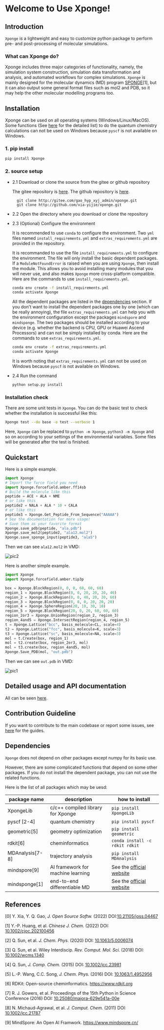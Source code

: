 # Welcome to Use Xponge!

## Introduction

``Xponge`` is a lightweight and easy to customize python package to perform pre- and post-processing of molecular simulations.

### What can Xponge do?

Xponge includes three major categories of functionality, namely, the simulation system construction, simulation data transformation and analysis, and automated workflows for complex simulations. ``Xponge`` is mainly designed for the molecular dynamics (MD) program [SPONGE](https://onlinelibrary.wiley.com/doi/epdf/10.1002/cjoc.202100456)[1], but it can also output some general format files such as mol2 and PDB, so it may help the other molecular modelling programs too.

## Installation

Xponge can be used on all operating systems (Windows/Linux/MacOS). Some functions (See [here](https://spongemm.cn/xponge_doc/dependency.html#unavalable-functions-on-windows) for the detailed list) to do the quantum chemistry calculations can not be used on Windows because `pyscf` is not available on Windows.

### 1. pip install

```bash
pip install Xponge
```

### 2. source setup

- 2.1 Download or clone the source from the gitee or github repository

    The gitee repository is [here](https://gitee.com/gao_hyp_xyj_admin/xponge).
    The github repository is [here](https://github.com/xia-yijie/xponge).

        git clone http://gitee.com/gao_hyp_xyj_admin/xponge.git
        git clone http://github.com/xia-yijie/xponge.git

- 2.2 Open the directory where you download or clone the repository

- 2.3 (Optional) Configure the environment

    It is recommended to use `conda` to configure the environment. Two `yml` files named `install_requirements.yml` and `extras_requirements.yml` are provided in the repository.

    It is recommanded to use the file `install_requirements.yml` to configure the environment. The file will only install the basic dependent packages. If a `ModuleNotFoundError` is raised when you are using `Xponge`, then install the module. This allows you to avoid installing many modules that you will never use, and also makes `Xponge` more cross-platform compatible. Here are the commands to use `install_requirements.yml`.

    ```bash
    conda env create -f install_requirements.yml
    conda activate Xponge
    ```

    All the dependent packages are listed in the [dependencies](#dependencies) section. If you don't want to install the dependent packages one by one (which can be really annoying), the file `extras_requirements.yml` can help you with the environment configuration except the packages `mindspore` and `mindsponge`. The two packages should be installed according to your device (e.g. whether the backend is CPU, GPU or Huawei Ascend Processors) and can not be simply installed by conda. Here are the commands to use `extras_requirements.yml`.

    ```bash
    conda env create -f extras_requirements.yml
    conda activate Xponge
    ```

     It is worth noting that `extras_requirements.yml` can not be used on Windows because `pyscf` is not available on Windows.

- 2.4 Run the command

    ```bash
    python setup.py install
    ```

### Installation check

There are some unit tests in ``Xponge``. You can do the basic test to check whether the installation is successful like this:

```bash
Xponge test --do base -o test --verbose 1
```

Here, ``Xponge`` can be replaced to ``python -m Xponge``, ``python3 -m Xponge`` and so on according to your settings of the environmental variables. Some files will be generated after the test is finished.

## Quickstart

Here is a simple example.

```python
import Xponge
# Import the force field you need
import Xponge.forcefield.amber.ff14sb
# Build the molecule like this
peptide = ACE + ALA + NME
# or like this
peptide2 = NALA + ALA * 10 + CALA
# or like this
peptide3 = Xponge.Get_Peptide_From_Sequence("AAAAA")
# See the documentation for more usage!
# Save them as your favorite format
Xponge.save_pdb(peptide, "ala.pdb")
Xponge.save_mol2(peptide2, "ala12.mol2")
Xponge.save_sponge_input(peptide3, "ala5")
```

Then we can see `ala12.mol2` in VMD:

![pic2](https://gitee.com/gao_hyp_xyj_admin/xponge/raw/master/README_PICTURE/2.jpg)

Here is another simple example.

```python
import Xponge
import Xponge.forcefield.amber.tip3p

box = Xponge.BlockRegion(0, 0, 0, 60, 60, 60)
region_1 = Xponge.BlockRegion(0, 0, 20, 20, 20, 40)
region_2 = Xponge.BlockRegion(0, 0, 40, 20, 20, 60)
region_3 = Xponge.BlockRegion(0, 0, 0, 20, 20, 20)
region_4 = Xponge.SphereRegion(20, 10, 30, 10)
region_5 = Xponge.BlockRegion(20, 0, 20, 60, 60, 60)
region_2or3 = Xponge.UnionRegion(region_2, region_3)
region_4and5 = Xponge.IntersectRegion(region_4, region_5)
t = Xponge.Lattice("bcc", basis_molecule=CL, scale=4)
t2 = Xponge.Lattice("fcc", basis_molecule=K, scale=3)
t3 = Xponge.Lattice("sc", basis_molecule=NA, scale=3)
mol = t.Create(box, region_1)
mol = t2.create(box, region_2or3, mol)
mol = t3.create(box, region_4and5, mol)
Xponge.Save_PDB(mol, "out.pdb")
```

Then we can see `out.pdb` in VMD:

![pic1](https://gitee.com/gao_hyp_xyj_admin/xponge/raw/master/README_PICTURE/1.jpg)

## Detailed usage and API documentation

All can be seen [here](https://spongemm.cn/xponge_doc/index.html).

## Contribution Guideline

If you want to contribute to the main codebase or report some issues, see [here](https://spongemm.cn/xponge_doc/contribution_guide.html) for the guides.

## Dependencies

`Xponge` does not depend on other packages except numpy for its basic use.

However, there are some complicated functions that depend on some other packages. If you do not install the dependent package, you can not use the related functions.

Here is the list of all packages which may be uesd:

| package name      | description                       | how to install                 |
| ------------------| --------------------------------- | ------------------------------ |
| XpongeLib         | c/c++ compiled library for Xponge | `pip install XpongeLib`        |
| pyscf [2-4]       | quantum chemistry                 | `pip install pyscf`            |
| geometric[5]      | geometry optimization             | `pip install geometric`        |
| rdkit[6]          | cheminformatics                   | `conda install -c rdkit rdkit` |
| MDAnalysis[7-8]   | trajectory analysis               | `pip install MDAnalysis`       |
| mindspore[9]      | AI framework for machine learning | See the [official website](https://www.mindspore.cn/install)|
| mindsponge[1]     | end-to-end differentiable MD      | See the [official website](https://www.mindspore.cn/mindscience/docs/en/master/mindsponge/intro_and_install.html)|

## References

[0] Y. Xia, Y. Q. Gao, *J. Open Source Softw.* (2022) DOI:[10.21105/joss.04467](https://doi.org/10.21105/joss.04467)

[1] Y.-P. Huang, et al. *Chinese J. Chem.* (2022) DOI: [10.1002/cjoc.202100456](https://doi.org/10.1002/cjoc.202100456)

[2] Q. Sun, et al. *J. Chem. Phys.* (2020) DOI: [10.1063/5.0006074](https://doi.org/10.1063/5.0006074)

[3] Q. Sun, et al. Wiley Interdiscip. *Rev. Comput. Mol. Sci.* (2018) DOI: [10.1002/wcms.1340](https://doi.org/10.1002/wcms.1340)

[4] Q. Sun, *J. Comp. Chem.* (2015) DOI: [10.1002/jcc.23981](https://doi.org/10.1002/jcc.23981)

[5] L.-P. Wang, C.C. Song, *J. Chem. Phys.* (2016) DOI: [10.1063/1.4952956](https://doi.org/10.1063/1.4952956)

[6] RDKit: Open-source cheminformatics. https://www.rdkit.org

[7] R. J. Gowers, et al. Proceedings of the 15th Python in Science Conference (2016) DOI: [10.25080/majora-629e541a-00e](https://doi.org/10.25080/majora-629e541a-00e)

[8] N. Michaud-Agrawal, et al. *J. Comput. Chem.* (2011) DOI: [10.1002/jcc.21787](https://10.1002/jcc.21787)

[9] MindSpore: An Open AI Framwork. https://www.mindspore.cn/
